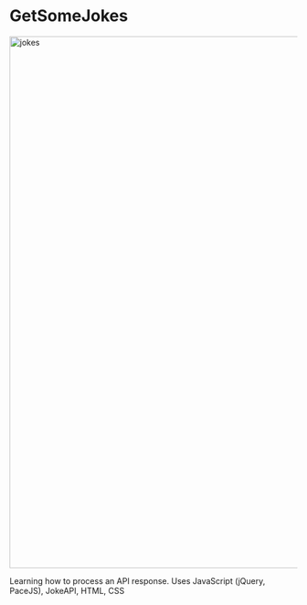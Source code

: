 # GetSomeJokes
<img width="931" alt="jokes" src="https://user-images.githubusercontent.com/16698267/223068143-84c877f8-e324-4b59-b476-f336f1568a21.png">

Learning how to process an API response.
Uses JavaScript (jQuery, PaceJS), JokeAPI, HTML, CSS
